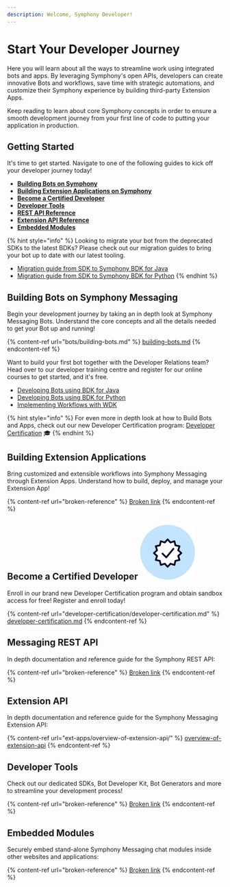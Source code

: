 ```yaml
---
description: Welcome, Symphony Developer!
---
```


# Start Your Developer Journey

Here you will learn about all the ways to streamline work using integrated bots and apps. By leveraging Symphony's open APIs, developers can create innovative Bots and workflows, save time with strategic automations, and customize their Symphony experience by building third-party Extension Apps.

Keep reading to learn about core Symphony concepts in order to ensure a smooth development journey from your first line of code to putting your application in production.

## Getting Started

It's time to get started. Navigate to one of the following guides to kick off your developer journey today!

* [**Building Bots on Symphony**](./#building-bots-on-symphony)
* [**Building Extension Applications on Symphony**](./#building-extension-applications-on-symphony)
* [**Become a Certified Developer**](developer-certification/developer-certification.md)
* [**Developer Tools**](./#developer-tools)
* [**REST API Reference**](./#symphony-rest-api)
* [**Extension API Reference**](./#symphony-extension-api)
* [**Embedded Modules**](./#embedded-modules)

{% hint style="info" %}
Looking to migrate your bot from the deprecated SDKs to the latest BDKs? Please check out our migration guides to bring your bot up to date with our latest tooling.

* [Migration guide from SDK to Symphony BDK for Java](https://symphony-bdk-java.finos.org/migration.html)
* [Migration guide from SDK to Symphony BDK for Python](https://symphony-bdk-python.finos.org/markdown/migration.html)
{% endhint %}

## Building Bots on Symphony Messaging <img src=".gitbook/assets/Bot-large.png" alt="" data-size="line">

Begin your development journey by taking an in depth look at Symphony Messaging Bots. Understand the core concepts and all the details needed to get your Bot up and running!

{% content-ref url="bots/building-bots.md" %}
[building-bots.md](bots/building-bots.md)
{% endcontent-ref %}

Want to build your first bot together with the Developer Relations team? Head over to our developer training centre and register for our online courses to get started, and it's free.

* [Developing Bots using BDK for Java](https://learn.symphony.com/bundles/java-bot-developer)
* [Developing Bots using BDK for Python](https://learn.symphony.com/bundles/python-bot-developer)
* [Implementing Workflows with WDK](https://learn.symphony.com/bundles/workflow-developer-certification)

{% hint style="info" %}
For even more in depth look at how to Build Bots and Apps, check out our new Developer Certification program: [Developer Certification](developer-certification/developer-certification.md) 🎓
{% endhint %}

## Building Extension Applications <img src=".gitbook/assets/Extension app-large.png" alt="" data-size="line">

Bring customized and extensible workflows into Symphony Messaging through Extension Apps. Understand how to build, deploy, and manage your Extension App!

{% content-ref url="broken-reference" %}
[Broken link](broken-reference)
{% endcontent-ref %}

## Become a Certified Developer <img src=".gitbook/assets/certified-developer (1) (2) (2) (2) (1).png" alt="" data-size="line">&#x20;

Enroll in our brand new Developer Certification program and obtain sandbox access for free! Register and enroll today!

{% content-ref url="developer-certification/developer-certification.md" %}
[developer-certification.md](developer-certification/developer-certification.md)
{% endcontent-ref %}

## Messaging REST API <img src=".gitbook/assets/Symphony API-large.png" alt="" data-size="line">

In depth documentation and reference guide for the Symphony REST API:

{% content-ref url="broken-reference" %}
[Broken link](broken-reference)
{% endcontent-ref %}

## Extension API <img src=".gitbook/assets/Extension app-large.png" alt="" data-size="line">

In depth documentation and reference guide for the Symphony Messaging Extension API:

{% content-ref url="ext-apps/overview-of-extension-api/" %}
[overview-of-extension-api](ext-apps/overview-of-extension-api/)
{% endcontent-ref %}

## Developer Tools <img src=".gitbook/assets/Developer tools.png" alt="" data-size="line">&#x20;

Check out our dedicated SDKs, Bot Developer Kit, Bot Generators and more to streamline your development process!

{% content-ref url="broken-reference" %}
[Broken link](broken-reference)
{% endcontent-ref %}

## Embedded Modules <img src=".gitbook/assets/Embedded modules.png" alt="" data-size="line">&#x20;

Securely embed stand-alone Symphony Messaging chat modules inside other websites and applications:

{% content-ref url="broken-reference" %}
[Broken link](broken-reference)
{% endcontent-ref %}

